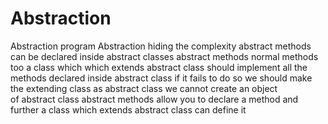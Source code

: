 # Abstraction
Abstraction program 
Abstraction hiding the complexity 
abstract methods can be declared inside abstract classes
abstract methods normal methods too
a class which which extends abstract class should implement all the methods declared inside abstract class 
if it fails to do so we should make the extending class as abstract class
we cannot create an object of abstract class
abstract methods allow you to declare a method and further a class which extends abstract class can define it
